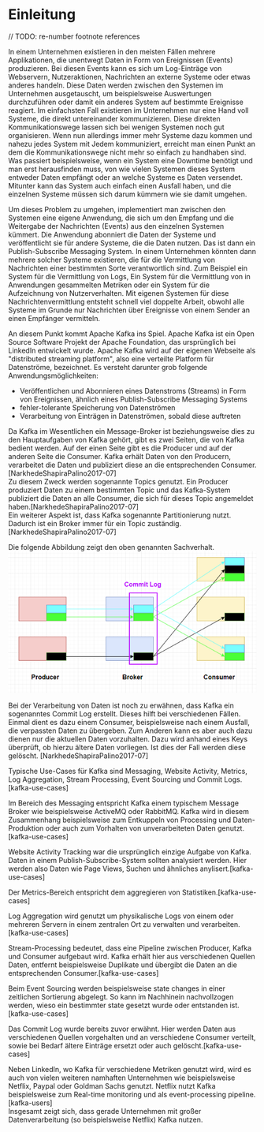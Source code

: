 # Einleitung
// TODO: re-number footnote references

In einem Unternehmen existieren in den meisten Fällen mehrere Applikationen, die unentwegt Daten in Form von Ereignissen (Events) produzieren. Bei diesen Events kann es sich um Log-Einträge von Webservern, Nutzeraktionen, Nachrichten an externe Systeme oder etwas anderes handeln. Diese Daten werden zwischen den Systemen im Unternehmen ausgetauscht, um beispielsweise Auswertungen durchzuführen oder damit ein anderes System auf bestimmte Ereignisse reagiert. Im einfachsten Fall existieren im Unternehmen nur eine Hand voll Systeme, die direkt untereinander kommunizieren. Diese direkten Kommunikationswege lassen sich bei wenigen Systemen noch gut organisieren. Wenn nun allerdings immer mehr Systeme dazu kommen und nahezu jedes System mit Jedem kommuniziert, erreicht man einen Punkt an dem die Kommunikationswege nicht mehr so einfach zu handhaben sind. Was passiert beispielsweise, wenn ein System eine Downtime benötigt und man erst herausfinden muss, von wie vielen Systemen dieses System entweder Daten empfängt oder an welche Systeme es Daten versendet. Mitunter kann das System auch einfach einen Ausfall haben, und die einzelnen Systeme müssen sich darum kümmern wie sie damit umgehen.

Um dieses Problem zu umgehen, implementiert man zwischen den Systemen eine eigene Anwendung, die sich um den Empfang und die Weitergabe der Nachrichten (Events) aus den einzelnen Systemen kümmert. Die Anwendung abonniert die Daten der Systeme und veröffentlicht sie für andere Systeme, die die Daten nutzen. Das ist dann ein Publish-Subscribe Messaging System. In einem Unternehmen könnten dann mehrere solcher Systeme existieren, die für die Vermittlung von Nachrichten einer bestimmten Sorte verantwortlich sind. Zum Beispiel ein System für die Vermittlung von Logs, Ein System für die Vermittlung von in Anwendungen gesammelten Metriken oder ein System für die Aufzeichnung von Nutzerverhalten. Mit eigenen Systemen für diese Nachrichtenvermittlung entsteht schnell viel doppelte Arbeit, obwohl alle Systeme im Grunde nur Nachrichten über Ereignisse von einem Sender an einen Empfänger vermitteln.

An diesem Punkt kommt Apache Kafka ins Spiel. Apache Kafka ist ein Open Source Software Projekt der Apache Foundation, das ursprünglich bei LinkedIn entwickelt wurde. Apache Kafka wird auf der eigenen Webseite als "distributed streaming platform", also eine verteilte Platform für Datenströme, bezeichnet. Es versteht darunter grob folgende Anwendungsmöglichkeiten:

* Veröffentlichen und Abonnieren eines Datenstroms (Streams) in Form von Ereignissen, ähnlich eines Publish-Subscribe Messaging Systems
* fehler-tolerante Speicherung von Datenströmen
* Verarbeitung von Einträgen in Datenströmen, sobald diese auftreten

Da Kafka im Wesentlichen ein Message-Broker ist beziehungsweise dies zu den Hauptaufgaben von Kafka gehört, gibt es zwei Seiten, die von Kafka bedient werden. Auf der einen Seite gibt es die Producer und auf der anderen Seite die Consumer. Kafka erhält Daten von den Producern, verarbeitet die Daten und publiziert diese an die entsprechenden Consumer.[NarkhedeShapiraPalino2017-07]  
Zu diesem Zweck werden sogenannte Topics genutzt. Ein Producer produziert Daten zu einem bestimmten Topic und das Kafka-System publiziert die Daten an alle Consumer, die sich für dieses Topic angemeldet haben.[NarkhedeShapiraPalino2017-07]  
Ein weiterer Aspekt ist, dass Kafka sogenannte Partitionierung nutzt. Dadurch ist ein Broker immer für ein Topic zuständig.[NarkhedeShapiraPalino2017-07]

Die folgende Abbildung zeigt den oben genannten Sachverhalt.
![Kafka Überblick](./images/kafka_ueberblick.png)

Bei der Verarbeitung von Daten ist noch zu erwähnen, dass Kafka ein sogenanntes Commit Log erstellt. Dieses hilft bei verschiedenen Fällen. Einmal dient es dazu einem Consumer, beispielsweise nach einem Ausfall, die verpassten Daten zu übergeben. Zum Anderen kann es aber auch dazu dienen nur die aktuellen Daten vorzuhalten. Dazu wird anhand eines Keys überprüft, ob hierzu ältere Daten vorliegen. Ist dies der Fall werden diese gelöscht. [NarkhedeShapiraPalino2017-07]  

Typische Use-Cases für Kafka sind Messaging, Website Activity, Metrics, Log Aggregation, Stream Processing, Event Sourcing und Commit Logs.[kafka-use-cases]  

Im Bereich des Messaging entspricht Kafka einem typischem Message Broker wie beispielsweise ActiveMQ oder RabbitMQ. Kafka wird in diesem Zusammenhang beispielsweise zum Entkuppeln von Processing und Daten-Produktion oder auch zum Vorhalten von unverarbeiteten Daten genutzt.[kafka-use-cases]  

Website Activity Tracking war die ursprünglich einzige Aufgabe von Kafka. Daten in einem Publish-Subscribe-System sollten analysiert werden. Hier werden also Daten wie Page Views, Suchen und ähnliches anylisert.[kafka-use-cases]  

Der Metrics-Bereich entspricht dem aggregieren von Statistiken.[kafka-use-cases]  

Log Aggregation wird genutzt um physikalische Logs von einem oder mehreren Servern in einem zentralen Ort zu verwalten und verarbeiten.[kafka-use-cases]  

Stream-Processing bedeutet, dass eine Pipeline zwischen Producer, Kafka und Consumer aufgebaut wird. Kafka erhält hier aus verschiedenen Quellen Daten, entfernt beispielsweise Duplikate und übergibt die Daten an die entsprechenden Consumer.[kafka-use-cases]  

Beim Event Sourcing werden beispielsweise state changes in einer zeitlichen Sortierung abgelegt. So kann im Nachhinein nachvollzogen werden, wieso ein bestimmter state gesetzt wurde oder entstanden ist.[kafka-use-cases]  

Das Commit Log wurde bereits zuvor erwähnt. Hier werden Daten aus verschiedenen Quellen vorgehalten und an verschiedene Consumer verteilt, sowie bei Bedarf ältere Einträge ersetzt oder auch gelöscht.[kafka-use-cases]  

Neben LinkedIn, wo Kafka für verschiedene Metriken genutzt wird, wird es auch von vielen weiteren namhaften Unternehmen wie beispielsweise Netflix, Paypal oder Goldman Sachs genutzt. Netflix nutzt Kafka beispielsweise zum Real-time monitoring und als event-processing pipeline.[kafka-users]  
Insgesamt zeigt sich, dass gerade Unternehmen mit großer Datenverarbeitung (so beispielsweise Netflix) Kafka nutzen.
